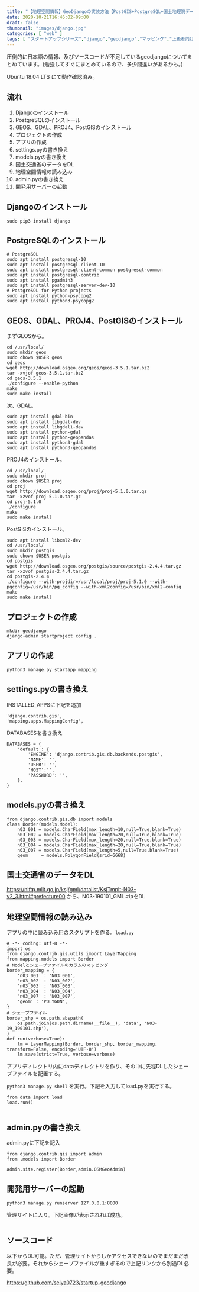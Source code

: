 ```yaml
---
title: "【地理空間情報】GeoDjangoの実装方法【PostGIS+PostgreSQL+国土地理院データ】"
date: 2020-10-21T16:46:02+09:00
draft: false
thumbnail: "images/django.jpg"
categories: [ "web" ]
tags: [ "スタートアップシリーズ","django","geodjango","マッピング","上級者向け" ]
---
```



圧倒的に日本語の情報、及びソースコードが不足しているgeodjangoについてまとめています。(勉強してすぐにまとめているので、多少間違いがあるかも。)

Ubuntu 18.04 LTS にて動作確認済み。


## 流れ

1. Djangoのインストール
1. PostgreSQLのインストール
1. GEOS、GDAL、PROJ4、PostGISのインストール
1. プロジェクトの作成
1. アプリの作成
1. settings.pyの書き換え
1. models.pyの書き換え
1. 国土交通省のデータをDL
1. 地理空間情報の読み込み
1. admin.pyの書き換え
1. 開発用サーバーの起動



## Djangoのインストール

    sudo pip3 install django

## PostgreSQLのインストール

    # PostgreSQL
    sudo apt install postgresql-10
    sudo apt install postgresql-client-10
    sudo apt install postgresql-client-common postgresql-common 
    sudo apt install postgresql-contrib
    sudo apt install pgadmin3
    sudo apt install postgresql-server-dev-10
    # PostgreSQL for Python projects
    sudo apt install python-psycopg2
    sudo apt install python3-psycopg2


## GEOS、GDAL、PROJ4、PostGISのインストール

まずGEOSから。

    cd /usr/local/ 
    sudo mkdir geos 
    sudo chown $USER geos 
    cd geos
    wget http://download.osgeo.org/geos/geos-3.5.1.tar.bz2
    tar -xvjof geos-3.5.1.tar.bz2
    cd geos-3.5.1
    ./configure --enable-python
    make
    sudo make install

次、GDAL。

    sudo apt install gdal-bin 
    sudo apt install libgdal-dev 
    sudo apt install libgdal1-dev
    sudo apt install python-gdal
    sudo apt install python-geopandas
    sudo apt install python3-gdal
    sudo apt install python3-geopandas

PROJ4のインストール。

    cd /usr/local/
    sudo mkdir proj
    sudo chown $USER proj
    cd proj
    wget http://download.osgeo.org/proj/proj-5.1.0.tar.gz
    tar -xzvof proj-5.1.0.tar.gz
    cd proj-5.1.0
    ./configure
    make
    sudo make install


PostGISのインストール。

    sudo apt install libxml2-dev
    cd /usr/local/
    sudo mkdir postgis
    sudo chown $USER postgis
    cd postgis
    wget http://download.osgeo.org/postgis/source/postgis-2.4.4.tar.gz
    tar -xzvof postgis-2.4.4.tar.gz
    cd postgis-2.4.4
    ./configure --with-projdir=/usr/local/proj/proj-5.1.0 --with-pgconfig=/usr/bin/pg_config --with-xml2config=/usr/bin/xml2-config
    make
    sudo make install


## プロジェクトの作成

    mkdir geodjango
    django-admin startproject config .


## アプリの作成

    python3 manage.py startapp mapping 

## settings.pyの書き換え

INSTALLED_APPSに下記を追加

    'django.contrib.gis',
    'mapping.apps.MappingConfig',

DATABASESを書き換え

    DATABASES = {
        'default': {
            'ENGINE': 'django.contrib.gis.db.backends.postgis',
            'NAME': '',
            'USER': '',
            'HOST':'',
            'PASSWORD': '',
        },
    }


## models.pyの書き換え

    from django.contrib.gis.db import models
    class Border(models.Model):
        n03_001 = models.CharField(max_length=10,null=True,blank=True)
        n03_002 = models.CharField(max_length=20,null=True,blank=True)
        n03_003 = models.CharField(max_length=20,null=True,blank=True)
        n03_004 = models.CharField(max_length=20,null=True,blank=True)
        n03_007 = models.CharField(max_length=5,null=True,blank=True)
        geom     = models.PolygonField(srid=6668)
    

## 国土交通省のデータをDL

https://nlftp.mlit.go.jp/ksj/gml/datalist/KsjTmplt-N03-v2_3.html#prefecture00 から、N03-190101_GML.zipをDL 

## 地理空間情報の読み込み

アプリの中に読み込み用のスクリプトを作る。`load.py`

    # -*- coding: utf-8 -*-
    import os
    from django.contrib.gis.utils import LayerMapping
    from mapping.models import Border
    # Modelとシェープファイルのカラムのマッピング
    border_mapping = { 
        'n03_001' : 'N03_001',
        'n03_002' : 'N03_002',
        'n03_003' : 'N03_003',
        'n03_004' : 'N03_004',
        'n03_007' : 'N03_007',
        'geom' : 'POLYGON',
    }
    # シェープファイル
    border_shp = os.path.abspath(
        os.path.join(os.path.dirname(__file__), 'data', 'N03-19_190101.shp'),
    )
    def run(verbose=True):
        lm = LayerMapping(Border, border_shp, border_mapping, transform=False, encoding='UTF-8')
        lm.save(strict=True, verbose=verbose)

アプリディレクトリ内にdataディレクトリを作り、その中に先程DLしたシェープファイルを配置する。


`python3 manage.py shell` を実行。下記を入力してload.pyを実行する。


    from data import load
    load.run()

<div class="img-center"><img src="/images/Screenshot from 2020-10-21 15-37-12.png" alt=""></div>
    
## admin.pyの書き換え

admin.pyに下記を記入

    from django.contrib.gis import admin
    from .models import Border
    
    admin.site.register(Border,admin.OSMGeoAdmin)


## 開発用サーバーの起動

    python3 manage.py runserver 127.0.0.1:8000


管理サイトに入り。下記画像が表示されれば成功。

<div class="img-center"><img src="/images/Screenshot from 2020-10-21 15-41-38.png" alt=""></div>


## ソースコード

以下からDL可能。ただ、管理サイトからしかアクセスできないのでまだまだ改良が必要。それからシェープファイルが重すぎるので上記リンクから別途DL必要。

https://github.com/seiya0723/startup-geodjango
